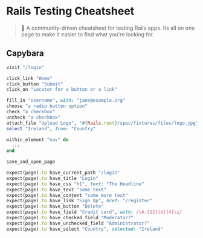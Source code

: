 # Rails Testing Cheatsheet

> 🚌 A community-driven cheatsheet for testing Rails apps. Its all on one page to make it easier to find what you're looking for.

## Capybara

```ruby
visit "/login"

click_link "Home"
click_button "Submit"
click_on "Locator for a button or a link"

fill_in "Username", with: "jane@example.org"
choose "a radio button option"
check "a checkbox"
uncheck "a checkbox"
attach_file "Upload Logo", "#{Rails.root}/spec/fixtures/files/logo.jpg"
select "Ireland", from: "Country"

within_element "nav" do
  ...
end

save_and_open_page

expect(page).to have_current_path "/login"
expect(page).to have_title "Login"
expect(page).to have_css "h1", text: "The Headline"
expect(page).to have_text "some text"
expect(page).to have_content "some more text"
expect(page).to have_link "Sign Up", href: "/register"
expect(page).to have_button "Delete"
expect(page).to have_field "Credit card", with: /\A.{12}[d]{4}\z/
expect(page).to have_checked_field "Moderator?"
expect(page).to have_unchecked_field "Administrator?"
expect(page).to have_select "Country", selected: "Ireland"
```
